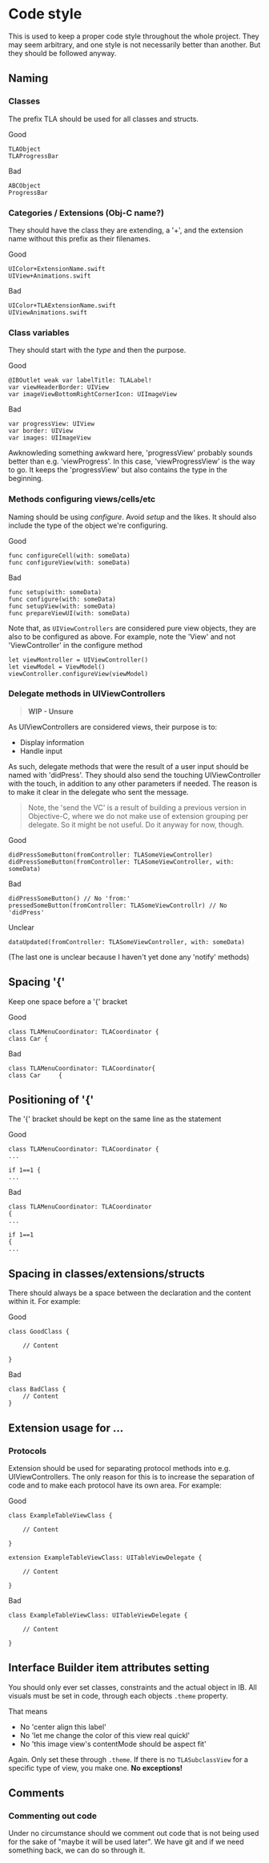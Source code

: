 #  Code style

This is used to keep a proper code style throughout the whole project. They may seem arbitrary, and one style is not necessarily better than another. But they should be followed anyway.


## Naming

### Classes

The prefix TLA should be used for all classes and structs.

Good

    TLAObject
    TLAProgressBar
    
Bad

    ABCObject
    ProgressBar
    
### Categories / Extensions (Obj-C name?) 

They should have the class they are extending, a '+', and the extension name without this prefix as their filenames.

Good

    UIColor+ExtensionName.swift
    UIView+Animations.swift
    
Bad

    UIColor+TLAExtensionName.swift
    UIViewAnimations.swift

### Class variables

They should start with the _type_ and then the purpose.

Good

    @IBOutlet weak var labelTitle: TLALabel!
    var viewHeaderBorder: UIView
    var imageViewBottomRightCornerIcon: UIImageView
    
Bad

    var progressView: UIView 
    var border: UIView
    var images: UIImageView
    
Awknowleding something awkward here, 'progressView' probably sounds better than e.g. 'viewProgress'. In this case, 'viewProgressView' is the way to go. It keeps the 'progressView' but also contains the type in the beginning.

### Methods configuring views/cells/etc

Naming should be using _configure_. Avoid _setup_ and the likes. It should also include the type of the object we're configuring. 

Good

    func configureCell(with: someData)
    func configureView(with: someData)
    
Bad

    func setup(with: someData)
    func configure(with: someData)
    func setupView(with: someData)
    func prepareViewUI(with: someData)

Note that, as `UIViewControllers` are considered pure view objects, they are also to be configured as above. For example, note the 'View' and not 'ViewController' in the configure method

    let viewMontroller = UIViewController()
    let viewModel = ViewModel()
    viewController.configureView(viewModel)

### Delegate methods in UIViewControllers

> **WIP - Unsure**

As UIViewControllers are considered views, their purpose is to:

- Display information
- Handle input

As such, delegate methods that were the result of a user input should be named with 'didPress'. They should also send the touching UIViewController with the touch, in addition to any other parameters if needed. The reason is to make it clear in the delegate who sent the message.

> Note, the 'send the VC' is a result of building a previous version in Objective-C, where we do not make use of extension grouping per delegate. So it might be not useful. Do it anyway for now, though.

Good

    didPressSomeButton(fromController: TLASomeViewController)
    didPressSomeButton(fromController: TLASomeViewController, with: someData)
    
Bad

    didPressSomeButton() // No 'from:'
    pressedSomeButton(fromController: TLASomeViewControllr) // No 'didPress'
    
Unclear

    dataUpdated(fromController: TLASomeViewController, with: someData)

(The last one is unclear because I haven't yet done any 'notify' methods)

## Spacing '{'

Keep one space before a '{' bracket

Good

    class TLAMenuCoordinator: TLACoordinator {
    class Car {
    
Bad

    class TLAMenuCoordinator: TLACoordinator{
    class Car     {


## Positioning of '{'

The '{' bracket should be kept on the same line as the statement

Good

    class TLAMenuCoordinator: TLACoordinator {
    ...
    
    if 1==1 {
    ...
    
Bad

    class TLAMenuCoordinator: TLACoordinator 
    {
    ...
    
    if 1==1
    {
    ...


## Spacing in classes/extensions/structs

There should always be a space between the declaration and the content within it. For example:

Good

    class GoodClass {
    
        // Content
    
    }

Bad

    class BadClass {
        // Content
    }


## Extension usage for ...

### Protocols 

Extension should be used for separating protocol methods into e.g. UIViewControllers. The only reason for this is to increase the separation of code and to make each protocol have its own area. For example:

Good

    class ExampleTableViewClass {
    
        // Content
    
    }
    
    extension ExampleTableViewClass: UITableViewDelegate {
    
        // Content
        
    }
    
Bad

    class ExampleTableViewClass: UITableViewDelegate {
    
        // Content

    }
    

## Interface Builder item attributes setting

You should only ever set classes, constraints and the actual object in IB. All visuals must be set in code, through each objects `.theme` property. 

That means

- No 'center align this label'
- No 'let me change the color of this view real quickl'
- No 'this image view's contentMode should be aspect fit'

Again. Only set these through `.theme`. If there is no `TLASubclassView` for a specific type of view, you make one. **No exceptions!**


## Comments

### Commenting out code

Under no circumstance should we comment out code that is not being used for the sake of "maybe it will be used later". We have git and if we need something back, we can do so through it.
